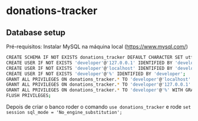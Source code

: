 # donations-tracker

## Database setup

Pré-requisitos: Instalar MySQL na máquina local (https://www.mysql.com/)

```sh
CREATE SCHEMA IF NOT EXISTS donations_tracker DEFAULT CHARACTER SET utf8 COLLATE utf8_bin;
CREATE USER IF NOT EXISTS 'developer'@'127.0.0.1' IDENTIFIED BY 'developer';
CREATE USER IF NOT EXISTS 'developer'@'localhost' IDENTIFIED BY 'developer';
CREATE USER IF NOT EXISTS 'developer'@'%' IDENTIFIED BY 'developer';
GRANT ALL PRIVILEGES ON donations_tracker.* TO 'developer'@'localhost' WITH GRANT OPTION;
GRANT ALL PRIVILEGES ON donations_tracker.* TO 'developer'@'127.0.0.1' WITH GRANT OPTION;
GRANT ALL PRIVILEGES ON donations_tracker.* TO 'developer'@'%' WITH GRANT OPTION;
FLUSH PRIVILEGES;
```

Depois de criar o banco roder o comando ```use donations_tracker``` e rode ```set session sql_mode = 'No_engine_substitution';```
